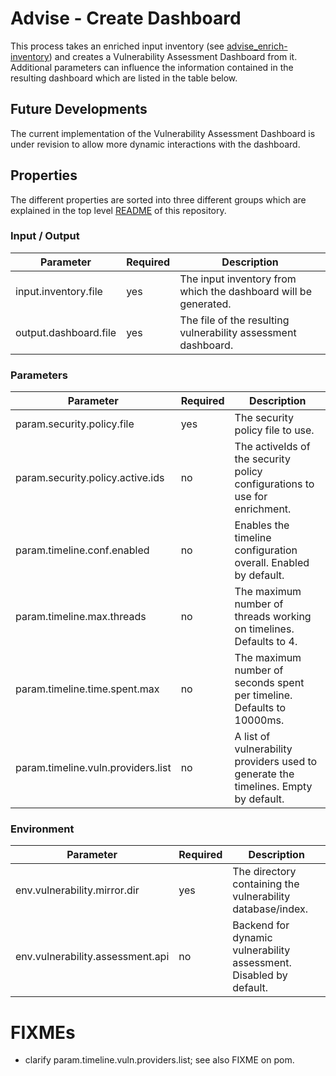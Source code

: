 # Advise - Create Dashboard

This process takes an enriched input inventory (see [advise_enrich-inventory](advise_enrich-inventory.md)) and creates 
a Vulnerability Assessment Dashboard from it. Additional parameters can influence the information contained in the 
resulting dashboard which are listed in the table below.

## Future Developments

The current implementation of the Vulnerability Assessment Dashboard is under revision to allow more dynamic interactions with 
the dashboard.

## Properties

The different properties are sorted into three different groups which are explained in the top level [README](../../README.md)
of this repository.

### Input / Output
| Parameter             | Required | Description                                                     |
|-----------------------|----------|-----------------------------------------------------------------|
| input.inventory.file  | yes      | The input inventory from which the dashboard will be generated. |
| output.dashboard.file | yes      | The file of the resulting vulnerability assessment dashboard.   |

### Parameters
| Parameter                          | Required | Description                                                                         |
|------------------------------------|----------|-------------------------------------------------------------------------------------|
| param.security.policy.file         | yes      | The security policy file to use.                                                    |
| param.security.policy.active.ids   | no       | The activeIds of the security policy configurations to use for enrichment.          | 
| param.timeline.conf.enabled        | no       | Enables the timeline configuration overall. Enabled by default.                     | 
| param.timeline.max.threads         | no       | The maximum number of threads working on timelines. Defaults to 4.                  |
| param.timeline.time.spent.max      | no       | The maximum number of seconds spent per timeline. Defaults to 10000ms.              |
| param.timeline.vuln.providers.list | no       | A list of vulnerability providers used to generate the timelines. Empty by default. |

### Environment
| Parameter                        | Required | Description                                                        |
|----------------------------------|----------|--------------------------------------------------------------------|
| env.vulnerability.mirror.dir     | yes      | The directory containing the vulnerability database/index.         |
| env.vulnerability.assessment.api | no       | Backend for dynamic vulnerability assessment. Disabled by default. |

# FIXMEs

* clarify param.timeline.vuln.providers.list; see also FIXME on pom.